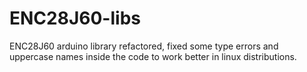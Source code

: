 # ENC28J60-libs
ENC28J60 arduino library refactored, fixed some type errors and uppercase names inside the code to work better in linux distributions.
